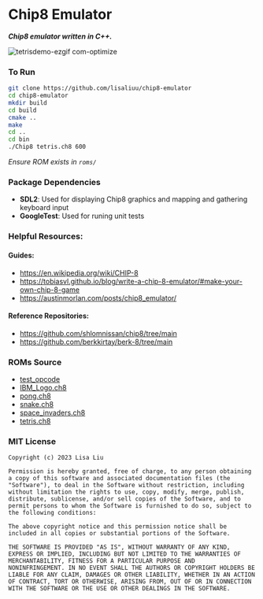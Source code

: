 # Chip8 Emulator

***Chip8 emulator written in C++.***

![tetrisdemo-ezgif com-optimize](https://github.com/lisaliuu/chip8-emulator/assets/82255401/a4a1e9c7-d719-4165-8f30-ee078773d08c)

### To Run
```bash
git clone https://github.com/lisaliuu/chip8-emulator
cd chip8-emulator
mkdir build
cd build
cmake ..
make
cd ..
cd bin
./Chip8 tetris.ch8 600
```
*Ensure ROM exists in `roms/`*

### Package Dependencies
- **SDL2**: Used for displaying Chip8 graphics and mapping and gathering keyboard input
- **GoogleTest**: Used for runing unit tests

### Helpful Resources:
#### Guides:
- https://en.wikipedia.org/wiki/CHIP-8
- https://tobiasvl.github.io/blog/write-a-chip-8-emulator/#make-your-own-chip-8-game
- https://austinmorlan.com/posts/chip8_emulator/

#### Reference Repositories:
- https://github.com/shlomnissan/chip8/tree/main
- https://github.com/berkkirtay/berk-8/tree/main

### ROMs Source
- [test_opcode](https://github.com/corax89/chip8-test-rom)
- [IBM_Logo.ch8](https://github.com/loktar00/chip8/blob/master/roms/IBM%20Logo.ch8)
- [pong.ch8](https://github.com/loktar00/chip8/blob/master/roms/Pong%20(alt).ch8)
- [snake.ch8](https://johnearnest.github.io/chip8Archive/play.html?p=snake)
- [space_invaders.ch8](https://github.com/loktar00/chip8/blob/master/roms/Space%20Invaders%20%5BDavid%20Winter%5D.ch8)
- [tetris.ch8](https://github.com/loktar00/chip8/blob/master/roms/Tetris%20%5BFran%20Dachille%2C%201991%5D.ch8)

### MIT License
```
Copyright (c) 2023 Lisa Liu

Permission is hereby granted, free of charge, to any person obtaining
a copy of this software and associated documentation files (the
"Software"), to deal in the Software without restriction, including
without limitation the rights to use, copy, modify, merge, publish,
distribute, sublicense, and/or sell copies of the Software, and to
permit persons to whom the Software is furnished to do so, subject to
the following conditions:

The above copyright notice and this permission notice shall be
included in all copies or substantial portions of the Software.

THE SOFTWARE IS PROVIDED "AS IS", WITHOUT WARRANTY OF ANY KIND,
EXPRESS OR IMPLIED, INCLUDING BUT NOT LIMITED TO THE WARRANTIES OF
MERCHANTABILITY, FITNESS FOR A PARTICULAR PURPOSE AND
NONINFRINGEMENT. IN NO EVENT SHALL THE AUTHORS OR COPYRIGHT HOLDERS BE
LIABLE FOR ANY CLAIM, DAMAGES OR OTHER LIABILITY, WHETHER IN AN ACTION
OF CONTRACT, TORT OR OTHERWISE, ARISING FROM, OUT OF OR IN CONNECTION
WITH THE SOFTWARE OR THE USE OR OTHER DEALINGS IN THE SOFTWARE.
```
